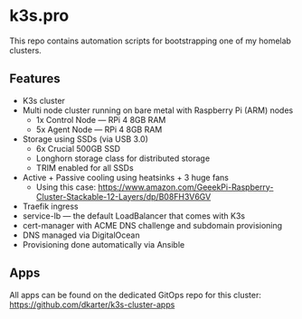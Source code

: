 # k3s.pro

This repo contains automation scripts for bootstrapping one of my homelab
clusters.

## Features

- K3s cluster
- Multi node cluster running on bare metal with Raspberry Pi (ARM) nodes
  - 1x Control Node — RPi 4 8GB RAM
  - 5x Agent Node — RPi 4 8GB RAM
- Storage using SSDs (via USB 3.0)
  - 6x Crucial 500GB SSD
  - Longhorn storage class for distributed storage
  - TRIM enabled for all SSDs
- Active + Passive cooling using heatsinks + 3 huge fans
  - Using this case: https://www.amazon.com/GeeekPi-Raspberry-Cluster-Stackable-12-Layers/dp/B08FH3V6GV
- Traefik ingress
- service-lb — the default LoadBalancer that comes with K3s
- cert-manager with ACME DNS challenge and subdomain provisioning
- DNS managed via DigitalOcean
- Provisioning done automatically via Ansible


## Apps

All apps can be found on the dedicated GitOps repo for this cluster: https://github.com/dkarter/k3s-cluster-apps
